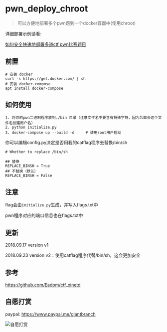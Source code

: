 # pwn_deploy_chroot

> 可以方便地部署多个pwn题到一个docker容器中(使用chroot)

详细部署示例请看:

[如何安全快速地部署多道ctf pwn比赛题目](http://www.giantbranch.cn/2018/09/24/%E5%A6%82%E4%BD%95%E5%AE%89%E5%85%A8%E5%BF%AB%E9%80%9F%E5%9C%B0%E9%83%A8%E7%BD%B2%E5%A4%9A%E9%81%93ctf%20pwn%E6%AF%94%E8%B5%9B%E9%A2%98%E7%9B%AE/)

## 前置

```
# 安装 docker
curl -s https://get.docker.com/ | sh
# 安装 docker-compose
apt install docker-compose
```

## 如何使用

```
1. 将你的pwn二进制程序放到./bin 目录（注意文件名不要含有特殊字符，因为后面会这个文件名创建用户名）
2. python initialize.py
3. docker-compose up --build -d 	# 请用root用户启动
```

你可以编辑config.py决定是否用我的catflag程序去替换/bin/sh

```
# Whether to replace /bin/sh

## 替换
REPLACE_BINSH = True
## 不替换（默认）
REPLACE_BINSH = False
```

## 注意

flag会由`initialize.py`生成，并写入flags.txt中

pwn程序对应的端口信息也在flags.txt中

## 更新

2018.09.17 version v1

2018.09.23 version v2：使用catflag程序代替/bin/sh，这会更加安全

## 参考

https://github.com/Eadom/ctf_xinetd

## 自愿打赏

paypal: https://www.paypal.me/giantbranch

![自愿打赏][1]


[1]: http://pic.giantbranch.cn/pic/1551450728861.jpg


